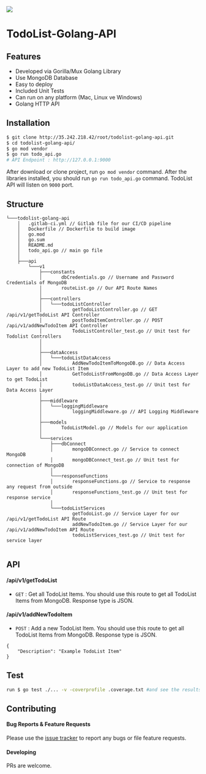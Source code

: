 ![](https://kaid.com.tr/wp-content/uploads/2021/02/gitlab-logo-gray-rgb.jpg)

# TodoList-Golang-API

## Features

- Developed via Gorilla/Mux Golang Library
- Use MongoDB Database
- Easy to deploy
- Included Unit Tests
- Can run on any platform (Mac, Linux ve Windows)
- Golang HTTP API


## Installation

```bash
$ git clone http://35.242.218.42/root/todolist-golang-api.git
$ cd todolist-golang-api/
$ go mod vendor
$ go run todo_api.go
# API Endpoint : http://127.0.0.1:9000
```

After download or clone project, run `go mod vendor` command. After the libraries installed, you should run `go run todo_api.go` command. TodoList API will listen on `9000` port.

  
## Structure
```
└───todolist-golang-api
    │   .gitlab-ci.yml // Gitlab file for our CI/CD pipeline
    │   Dockerfile // Dockerfile to build image
    │   go.mod
    │   go.sum
    │   README.md
    │   todo_api.go // main go file
    │
    ├───api
        └───v1
            ├───constants
            │       dbCredentials.go // Username and Password Credentials of MongoDB 
            │       routeList.go // Our API Route Names      
            │
            ├───controllers
            │   └───todoListController
            │           getTodoListController.go // GET /api/v1/getTodoList API Controller
            │           postTodoItemController.go // POST /api/v1/addNewTodoItem API Controller
            │           TodoListController_test.go // Unit test for Todolist Controllers
            │           
            │
            ├───dataAccess
            │   └───todoListDataAccess
            │           AddNewTodoItemToMongoDB.go // Data Access Layer to add new TodoList Item
            │           GetTodoListFromMongoDB.go // Data Access Layer to get TodoList
            │           todoListDataAccess_test.go // Unit test for Data Access Layer
            │
            ├───middleware
            │   └───loggingMiddleware
            │           loggingMiddleware.go // API Logging Middleware
            │
            ├───models
            │       TodoListModel.go // Models for our application
            │
            └───services
                ├───dbConnect
                │       mongoDBConnect.go // Service to connect MongoDB
                │       mongoDBConnect_test.go // Unit test for connection of MongoDB
                │
                └───responseFunctions
                │       responseFunctions.go // Service to response any request from outside
                │       responseFunctions_test.go // Unit test for response service
                │        
                └───todoListServices
                        getTodoList.go // Service Layer for our /api/v1/getTodoList API Route
                        addNewTodoItem.go // Service Layer for our /api/v1/addNewTodoItem API Route
                        todoListServices_test.go // Unit test for service layer
     
```


## API

#### /api/v1/getTodoList
* `GET` : Get all TodoList Items. You should use this route to get all TodoList Items from MongoDB. Response type is JSON.


#### /api/v1/addNewTodoItem
* `POST` : Add a new TodoList Item. You should use this route to get all TodoList Items from MongoDB. Response type is JSON.

```
{
    "Description": "Example TodoList Item"
}
```


## Test

```bash
run $ go test ./... -v -coverprofile .coverage.txt #and see the results in .coverage.txt file.

```


## Contributing

#### Bug Reports & Feature Requests

Please use the [issue tracker](http://35.242.218.42/root/todolist-golang-api/-/issues) to report any bugs or file feature requests.

#### Developing

PRs are welcome.
